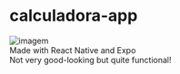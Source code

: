 # calculadora-app

![imagem](https://user-images.githubusercontent.com/52178816/139461717-b536ed6a-876f-401c-9917-db7a667a7705.png)  
Made with React Native and Expo  
Not very good-looking but quite functional!
